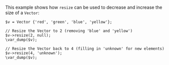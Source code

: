 This example shows how `resize` can be used to decrease and increase the size of a `Vector`:

```basic-usage.php
$v = Vector {'red', 'green', 'blue', 'yellow'};

// Resize the Vector to 2 (removing 'blue' and 'yellow')
$v->resize(2, null);
\var_dump($v);

// Resize the Vector back to 4 (filling in 'unknown' for new elements)
$v->resize(4, 'unknown');
\var_dump($v);
```
